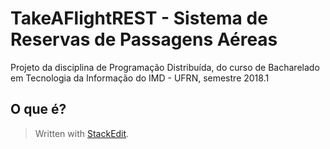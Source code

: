 # TakeAFlightREST - Sistema de Reservas de Passagens Aéreas

Projeto da disciplina de Programação Distribuída, do curso de Bacharelado em Tecnologia da Informação do IMD - UFRN, semestre 2018.1

## O que é?


> Written with [StackEdit](https://stackedit.io/).
<!--stackedit_data:
eyJoaXN0b3J5IjpbMjA5MzI4NTIwNF19
-->